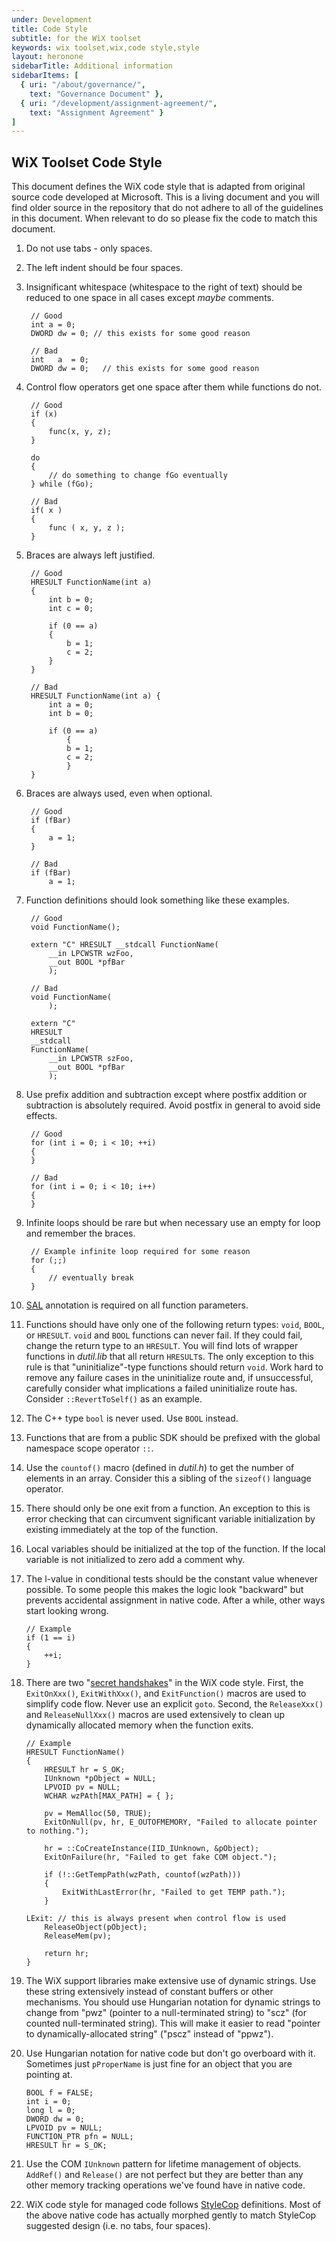 ```yaml
---
under: Development
title: Code Style
subtitle: for the WiX toolset
keywords: wix toolset,wix,code style,style
layout: heronone
sidebarTitle: Additional information
sidebarItems: [
  { uri: "/about/governance/",
    text: "Governance Document" },
  { uri: "/development/assignment-agreement/",
    text: "Assignment Agreement" }
]
---
```


## WiX Toolset Code Style

This document defines the WiX code style that is adapted from original source code developed at Microsoft. This is a living document and you will find older source in the repository that do not adhere to all of the guidelines in this document. When relevant to do so please fix the code to match this document.

1. Do not use tabs - only spaces.

2. The left indent should be four spaces.

3. Insignificant whitespace (whitespace to the right of text) should be reduced to one space in all cases except _maybe_ comments.

        // Good
        int a = 0;
        DWORD dw = 0; // this exists for some good reason

        // Bad
        int   a  = 0;
        DWORD dw = 0;   // this exists for some good reason

4. Control flow operators get one space after them while functions do not.

        // Good
        if (x)
        {
            func(x, y, z);
        }

        do
        {
            // do something to change fGo eventually
        } while (fGo);

        // Bad
        if( x )
        {
            func ( x, y, z );
        }

5. Braces are always left justified.

        // Good
        HRESULT FunctionName(int a)
        {
            int b = 0;
            int c = 0;

            if (0 == a)
            {
                b = 1;
                c = 2;
            }
        }

        // Bad
        HRESULT FunctionName(int a) {
            int a = 0;
            int b = 0;

            if (0 == a)
                {
                b = 1;
                c = 2;
                }
        }

6. Braces are always used, even when optional.

        // Good
        if (fBar)
        {
            a = 1;
        }

        // Bad
        if (fBar)
            a = 1;

7. Function definitions should look something like these examples.

        // Good
        void FunctionName();

        extern "C" HRESULT __stdcall FunctionName(
            __in LPCWSTR wzFoo,
            __out BOOL *pfBar
            );

        // Bad
        void FunctionName(
            );

        extern "C"
        HRESULT
        __stdcall
        FunctionName(
            __in LPCWSTR szFoo,
            __out BOOL *pfBar
            );

8. Use prefix addition and subtraction except where postfix addition or subtraction is absolutely required. Avoid postfix in general to avoid side effects.

        // Good
        for (int i = 0; i < 10; ++i)
        {
        }

        // Bad
        for (int i = 0; i < 10; i++)
        {
        }

9. Infinite loops should be rare but when necessary use an empty for loop and remember the braces.

        // Example infinite loop required for some reason
        for (;;)
        {
            // eventually break
        }

10. [SAL](http://msdn.microsoft.com/en-us/library/windows/desktop/aa383701.aspx) annotation is required on all function parameters.

11. Functions should have only one of the following return types: `void`, `BOOL`, or `HRESULT`. `void` and `BOOL` functions can never fail. If they could fail, change the return type to an `HRESULT`. You will find lots of wrapper functions in _dutil.lib_ that all return `HRESULT`s. The only exception to this rule is that "uninitialize"-type functions should return `void`. Work hard to remove any failure cases in the uninitialize route and, if unsuccessful, carefully consider what implications a failed uninitialize route has. Consider `::RevertToSelf()` as an example.

12. The C++ type `bool` is never used. Use `BOOL` instead.

13. Functions that are from a public SDK should be prefixed with the global namespace scope operator `::`.

14. Use the `countof()` macro (defined in _dutil.h_) to get the number of elements in an array. Consider this a sibling of the `sizeof()` language operator.

15. There should only be one exit from a function. An exception to this is error checking that can circumvent significant variable initialization by existing immediately at the top of the function.

16. Local variables should be initialized at the top of the function. If the local variable is not initialized to zero add a comment why.

17. The l-value in conditional tests should be the constant value whenever possible. To some people this makes the logic look "backward" but prevents accidental assignment in native code. After a while, other ways start looking wrong.

        // Example
        if (1 == i)
        {
            ++i;
        }

18. There are two "[secret handshakes](http://blogs.msdn.com/b/oldnewthing/archive/2005/01/06/347666.aspx)" in the WiX code style. First, the `ExitOnXxx()`, `ExitWithXxx()`, and `ExitFunction()` macros are used to simplify code flow. Never use an explicit `goto`. Second, the `ReleaseXxx()` and `ReleaseNullXxx()` macros are used extensively to clean up dynamically allocated memory when the function exits.

        // Example
        HRESULT FunctionName()
        {
            HRESULT hr = S_OK;
            IUnknown *pObject = NULL;
            LPVOID pv = NULL;
            WCHAR wzPAth[MAX_PATH] = { };

            pv = MemAlloc(50, TRUE);
            ExitOnNull(pv, hr, E_OUTOFMEMORY, "Failed to allocate pointer to nothing.");

            hr = ::CoCreateInstance(IID_IUnknown, &pObject);
            ExitOnFailure(hr, "Failed to get fake COM object.");

            if (!::GetTempPath(wzPath, countof(wzPath)))
            {
                ExitWithLastError(hr, "Failed to get TEMP path.");
            }

        LExit: // this is always present when control flow is used
            ReleaseObject(pObject);
            ReleaseMem(pv);

            return hr;
        }

19. The WiX support libraries make extensive use of dynamic strings. Use these string extensively instead of constant buffers or other mechanisms. You should use Hungarian notation for dynamic strings to change from "pwz" (pointer to a null-terminated string) to "scz" (for counted null-terminated string). This will make it easier to read "pointer to dynamically-allocated string" ("pscz" instead of "ppwz").

20. Use Hungarian notation for native code but don't go overboard with it. Sometimes just `pProperName` is just fine for an object that you are pointing at.

        BOOL f = FALSE;
        int i = 0;
        long l = 0;
        DWORD dw = 0;
        LPVOID pv = NULL;
        FUNCTION_PTR pfn = NULL;
        HRESULT hr = S_OK;

21. Use the COM `IUnknown` pattern for lifetime management of objects. `AddRef()` and `Release()` are not perfect but they are better than any other memory tracking operations we've found have in native code.

22. WiX code style for managed code follows [StyleCop](http://stylecop.codeplex.com/) definitions. Most of the above native code has actually morphed gently to match StyleCop suggested design (i.e. no tabs, four spaces).
